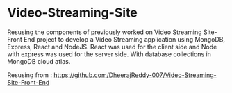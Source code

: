 # Video-Streaming-Site
Resusing the components of previously worked on Video Streaming Site-Front End project to develop a Video Streaming application using MongoDB, Express, React and NodeJS. React was used for the client side and Node with express was used for the server side. With database collections in MongoDB cloud atlas.

Resusing from : https://github.com/DheerajReddy-007/Video-Streaming-Site-Front-End
